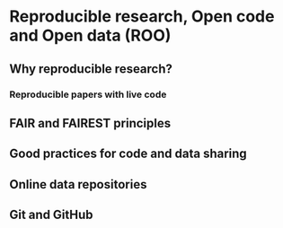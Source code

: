 # Reproducible research, Open code and Open data (ROO)

## Why reproducible research?

### Reproducible papers with live code

## FAIR and FAIREST principles

## Good practices for code and data sharing

## Online data repositories

## Git and GitHub
